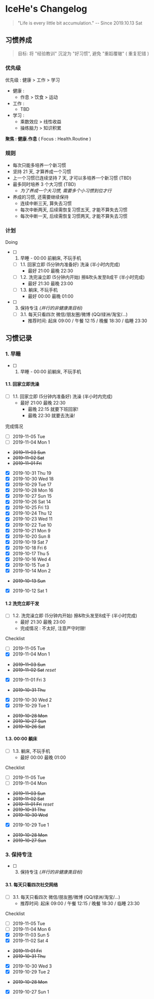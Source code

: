 # IceHe's Changelog

> "Life is every little bit accumulation." -- Since 2019.10.13 Sat

## 习惯养成

> 目标: 将 "经验教训" 沉淀为 "好习惯", 避免 "重蹈覆辙" ( 重复犯错 )

### 优先级

<!-- 重点 -->

优先级 : 健康 > 工作 > 学习

- 健康 :
    - 作息 > 饮食 > 运动
- 工作 :
    - TBD
- 学习 :
    - 乘数效应 > 线性收益
    - 操练脑力 > 知识积累

**聚焦 : 健康.作息** ( Focus : Health.Routine )

### 规则

- 每次只能多培养一个新习惯
- 坚持 21 天, 才算养成一个习惯
- 上一个习惯已连续坚持 7 天, 才可以多培养一个新习惯 (TBD)
- 最多同时培养 3 个大习惯 (TBD)
    - _为了养成一个大习惯, 需要多个小习惯到位才行_
- 养成的习惯, 还需要继续保持
    - 连续中断三天, 算失去习惯
    - 每次中断两天, 后续需恢复习惯五天, 才能不算失去习惯
    - 每次中断一天, 后续需恢复习惯两天, 才能不算失去习惯

### 计划

Doing

- [ ] 1. 早睡 - 00:00 前躺床, 不玩手机
    - [ ] 1.1. 回家立即 (5分钟内准备好) 洗澡 (半小时内完成)
        - 最好 21:00 最晚 22:30
    - [ ] 1.2. 洗完澡立即 (5分钟内开始) 擦&吹头发至8成干 (半小时完成)
        - 最好 21:30 最晚 23:00
    - [ ] 1.3. 躺床, 不玩手机
        - 最好 00:00 最晚 01:00
- [ ] 3. 保持专注 _(并行的非健康类目标)_
    - [ ] 3.1. 每天只看四次 微信/朋友圈/微博 (QQ/绿洲/淘宝/…)
        - 推荐时间: 起床 09:00 / 午餐 12:15 / 晚餐 18:30 / 临睡 23:30

<!--

TODO

- [ ] 2. 早起 - 09:00 前起床 (TBD)
    - [ ] 2.1. 醒来后, 立即摘掉 眼罩 & 耳塞, 拉开窗帘
    - [ ] 2.2. 早上清醒后的 15 分钟内, 必须起床!
        - 除了要缓解鼻塞的情况, 但超过 15 分钟后, 只要解除鼻塞, 就得立刻起床!

TBD

- _工作 : 先紧后松 / 充分利用工作时间_

-->

## 习惯记录

### 1. 早睡

- [ ] 1. 早睡 - 00:00 前躺床, 不玩手机

#### 1.1. 回家立即洗澡

- [ ] 1.1. 回家立即 (5分钟内准备好) 洗澡 (半小时内完成)
    - 最好 21:00 最晚 22:30
        - 最晚 22:15 就要下班回家!
        - 最晚 22:30 就要去洗澡!

完成情况

- [ ] 2019-11-05 Tue
- [ ] 2019-11-04 Mon 1
- ~~2019-11-03 Sun~~
- ~~2019-11-02 Sat~~
- ~~2019-11-01 Fri~~
- [x] 2019-10-31 Thu 19
- [x] 2019-10-30 Wed 18
- [x] 2019-10-29 Tue 17
- [x] 2019-10-28 Mon 16
- [x] 2019-10-27 Sun 15
- [x] 2019-10-26 Sat 14
- [x] 2019-10-25 Fri 13
- [x] 2019-10-24 Thu 12
- [x] 2019-10-23 Wed 11
- [x] 2019-10-22 Tue 10
- [x] 2019-10-21 Mon 9
- [x] 2019-10-20 Sun 8
- [x] 2019-10-19 Sat 7
- [x] 2019-10-18 Fri 6
- [x] 2019-10-17 Thu 5
- [x] 2019-10-16 Wed 4
- [x] 2019-10-15 Tue 3
- [x] 2019-10-14 Mon 2
- ~~2019-10-13 Sun~~
- [x] 2019-10-12 Sat 1

#### 1.2 洗完立即干发

- [ ] 1.2. 洗完澡立即 (5分钟内开始) 擦&吹头发至8成干 (半小时完成)
    - 最好 21:30 最晚 23:00
    - 完成情况 : 不太好, 注意严守时限!

Checklist

- [ ] 2019-11-05 Tue
- [x] 2019-11-04 Mon 1
- ~~2019-11-03 Sun~~
- ~~2019-11-02 Sat~~ _reset_
- [x] 2019-11-01 Fri 3
- ~~2019-10-31 Thu~~
- [x] 2019-10-30 Wed 2
- [x] 2019-10-29 Tue 1
- ~~2019-10-28 Mon~~
- ~~2019-10-27 Sun~~
- ~~2019-10-26 Sat~~

#### 1.3. 00:00 躺床

- [ ] 1.3. 躺床, 不玩手机
    - 最好 00:00 最晚 01:00

Checklist

- [ ] 2019-11-05 Tue
- [ ] 2019-11-04 Mon
- ~~2019-11-03 Sun~~
- ~~2019-11-02 Sat~~
- ~~2019-11-01 Fri~~ _reset_
- ~~2019-10-31 Thu~~
- ~~2019-10-30 Wed~~
- [x] 2019-10-29 Tue 1
- ~~2019-10-28 Mon~~
- ~~2019-10-27 Sun~~

### 3. 保持专注

- [ ] 3. 保持专注 _(并行的非健康类目标)_

#### 3.1. 每天只看四次社交网络

- [ ] 3.1. 每天只看四次 微信/朋友圈/微博 (QQ/绿洲/淘宝/…)
    - 推荐时间: 起床 09:00 / 午餐 12:15 / 晚餐 18:30 / 临睡 23:30

Checklist

- [ ] 2019-11-05 Tue
- [ ] 2019-11-04 Mon 6
- [x] 2019-11-03 Sun 5
- [x] 2019-11-02 Sat 4
- ~~2019-11-01 Fri~~
- ~~2019-10-31 Thu~~
- [x] 2019-10-30 Wed 3
- [x] 2019-10-29 Tue 2
- ~~2019-10-28 Mon~~
- [x] 2019-10-27 Sun 1
